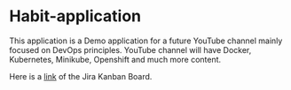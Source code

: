 # Habit-application

This application is a Demo application for a future YouTube channel mainly focused on DevOps principles.
YouTube channel will have Docker, Kubernetes, Minikube, Openshift and much more content. 

Here is a [link](https://habit-application.atlassian.net/secure/RapidBoard.jspa?rapidView=1) of the Jira Kanban Board.
